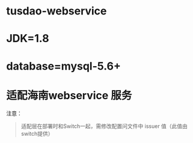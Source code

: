 # tusdao-webservice
# JDK=1.8
# database=mysql-5.6+

# 适配海南webservice 服务

注意：
> 适配层在部署时和Switch一起，需修改配置问文件中 issuer 值（此值由switch提供）


